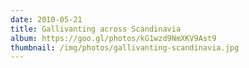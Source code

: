 ```yaml
---
date: 2010-05-21
title: Gallivanting across Scandinavia
album: https://goo.gl/photos/kG1wzd9NmXKV9Ast9
thumbnail: /img/photos/gallivanting-scandinavia.jpg
---
```

